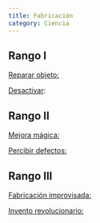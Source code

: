 ```yaml
---
title: Fabricación
category: Ciencia
---
```


## Rango I

<u>Reparar objeto:</u> 

<u>Desactivar</u>: 

## Rango II

<u>Mejora mágica:</u>

<u>Percibir defectos:</u>

## Rango III

<u>Fabricación improvisada:</u>

<u>Invento revolucionario:</u>

